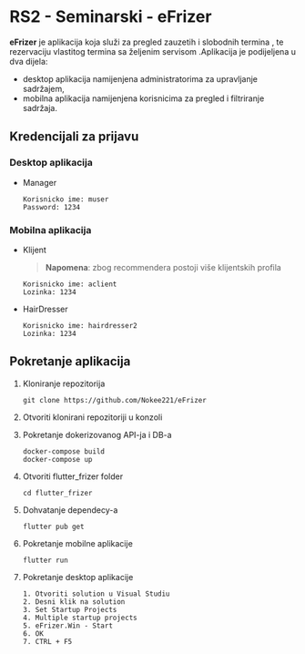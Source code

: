 # RS2 - Seminarski - eFrizer

**eFrizer** je aplikacija koja služi za pregled zauzetih i slobodnih termina , te rezervaciju vlastitog termina sa željenim servisom .Aplikacija je podijeljena u dva dijela:
-	desktop aplikacija namijenjena administratorima za upravljanje sadržajem,
-	mobilna aplikacija namijenjena korisnicima za pregled i filtriranje sadržaja.

## Kredencijali za prijavu   

### Desktop aplikacija

- Manager

    ```
    Korisnicko ime: muser 
    Password: 1234
    ```  

### Mobilna aplikacija

- Klijent

    >**Napomena**: zbog recommendera postoji više klijentskih profila
    ```
    Korisnicko ime: aclient                                              
    Lozinka: 1234     
    ```
- HairDresser

    ```
    Korisnicko ime: hairdresser2                                              
    Lozinka: 1234     
    ```

## Pokretanje aplikacija
1. Kloniranje repozitorija

    ```
    git clone https://github.com/Nokee221/eFrizer
    ```
2. Otvoriti klonirani repozitoriji u konzoli

3. Pokretanje dokerizovanog API-ja i DB-a


    ```
    docker-compose build
    docker-compose up
    ```
    
4. Otvoriti flutter_frizer folder

    ```
    cd flutter_frizer
    ```

5. Dohvatanje dependecy-a

    ```
    flutter pub get
    ```
    
6. Pokretanje mobilne aplikacije

    ```
    flutter run
    ```   
    
7. Pokretanje desktop aplikacije

    ```
    1. Otvoriti solution u Visual Studiu
    2. Desni klik na solution
    3. Set Startup Projects
    4. Multiple startup projects
    5. eFrizer.Win - Start
    6. OK
    7. CTRL + F5
    ```    
